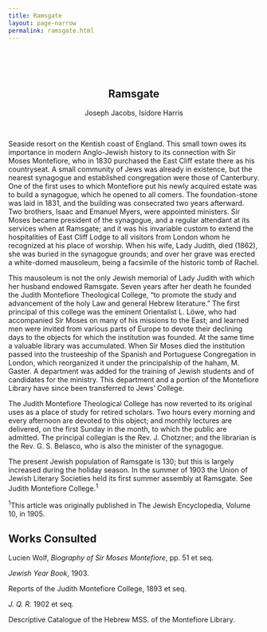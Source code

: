 ```yaml
---
title: Ramsgate
layout: page-narrow
permalink: ramsgate.html
---
```


&nbsp;

&nbsp;

<p align="center">

<h2 align=center>Ramsgate</h2>

<p align="center">Joseph Jacobs, Isidore Harris</p>

</p>

&nbsp;

Seaside resort on the Kentish coast of England. This small town owes its importance in modern Anglo-Jewish history to its connection with Sir Moses Montefiore, who in 1830 purchased the East Cliff estate there as his countryseat. A small community of Jews was already in existence, but the nearest synagogue and established congregation were those of Canterbury. One of the first uses to which Montefiore put his newly acquired estate was to build a synagogue, which he opened to all comers. The foundation-stone was laid in 1831, and the building was consecrated two years afterward. Two brothers, Isaac and Emanuel Myers, were appointed ministers. Sir Moses became president of the synagogue, and a regular attendant at its services when at Ramsgate; and it was his invariable custom to extend the hospitalities of East Cliff Lodge to all visitors from London whom he recognized at his place of worship. When his wife, Lady Judith, died (1862), she was buried in the synagogue grounds; and over her grave was erected a white-domed mausoleum, being a facsimile of the historic tomb of Rachel.

This mausoleum is not the only Jewish memorial of Lady Judith with which her husband endowed Ramsgate. Seven years after her death he founded the Judith Montefiore Theological College, “to promote the study and advancement of the holy Law and general Hebrew literature.” The first principal of this college was the eminent Orientalist L. Löwe, who had accompanied Sir Moses on many of his missions to the East; and learned men were invited from various parts of Europe to devote their declining days to the objects for which the institution was founded. At the same time a valuable library was accumulated. When Sir Moses died the institution passed into the trusteeship of the Spanish and Portuguese Congregation in London, which reorganized it under the principalship of the haham, M. Gaster. A department was added for the training of Jewish students and of candidates for the ministry. This department and a portion of the Montefiore Library have since been transferred to Jews’ College.

The Judith Montefiore Theological College has now reverted to its original uses as a place of study for retired scholars. Two hours every morning and every afternoon are devoted to this object; and monthly lectures are delivered, on the first Sunday in the month, to which the public are admitted. The principal collegian is the Rev. J. Chotzner; and the librarian is the Rev. G. S. Belasco, who is also the minister of the synagogue.

The present Jewish population of Ramsgate is 130; but this is largely increased during the holiday season. In the summer of 1903 the Union of Jewish Literary Societies held its first summer assembly at Ramsgate. See Judith Montefiore College.<sup>1</sup>

<sup>1</sup>This article was originally published in The Jewish Encyclopedia, Volume 10, in 1905.


## Works Consulted

Lucien Wolf, _Biography of Sir Moses Montefiore_, pp. 51 et seq.

_Jewish Year Book_, 1903.

Reports of the Judith Montefiore College, 1893 et seq.

_J. Q. R._ 1902 et seq.

Descriptive Catalogue of the Hebrew MSS. of the Montefiore Library.

